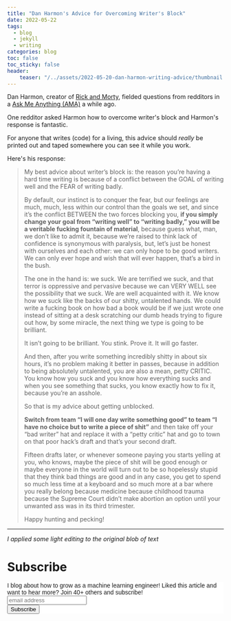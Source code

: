 ```yaml
---
title: "Dan Harmon's Advice for Overcoming Writer's Block"
date: 2022-05-22
tags:
  - blog
  - jekyll
  - writing
categories: blog
toc: false
toc_sticky: false
header:
    teaser: "/../assets/2022-05-20-dan-harmon-writing-advice/thumbnail.png"
---
```


Dan Harmon, creator of [Rick and Morty](https://www.imdb.com/title/tt2861424/), fielded questions from redditors in a [Ask Me Anything (AMA)](https://www.reddit.com/r/IAmA/comments/yne9x/i_am_dan_harmon_creator_of_community_writer_of/) a while ago.

One redditor asked Harmon how to overcome writer's block and Harmon's response is fantastic.

For anyone that writes (code) for a living, this advice should *really* be printed out and taped somewhere you can see it while you work.

Here's his response:

> My best advice about writer’s block is: the reason you’re having a hard time writing is because of a conflict between the GOAL of writing well and the FEAR of writing badly. 
> 
> By default, our instinct is to conquer the fear, but our feelings are much, much, less within our control than the goals we set, and since it’s the conflict BETWEEN the two forces blocking you, **if you simply change your goal from “writing well” to “writing badly,” you will be a veritable fucking fountain of material**, because guess what, man, we don’t like to admit it, because we’re raised to think lack of confidence is synonymous with paralysis, but, let’s just be honest with ourselves and each other: we can only hope to be good writers. We can only ever hope and wish that will ever happen, that’s a bird in the bush. 
>
> The one in the hand is: we suck. We are terrified we suck, and that terror is oppressive and pervasive because we can VERY WELL see the possibility that we suck. We are well acquainted with it. We know how we suck like the backs of our shitty, untalented hands. We could write a fucking book on how bad a book would be if we just wrote one instead of sitting at a desk scratching our dumb heads trying to figure out how, by some miracle, the next thing we type is going to be brilliant. 
> 
> It isn’t going to be brilliant. You stink. Prove it. It will go faster. 
> 
> And then, after you write something incredibly shitty in about six hours, it’s no problem making it better in passes, because in addition to being absolutely untalented, you are also a mean, petty CRITIC. You know how you suck and you know how everything sucks and when you see something that sucks, you know exactly how to fix it, because you’re an asshole. 
> 
> So that is my advice about getting unblocked. 
> 
> **Switch from team “I will one day write something good” to team “I have no choice but to write a piece of shit”** and then take off your “bad writer” hat and replace it with a “petty critic” hat and go to town on that poor hack’s draft and that’s your second draft. 
> 
> Fifteen drafts later, or whenever someone paying you starts yelling at you, who knows, maybe the piece of shit will be good enough or maybe everyone in the world will turn out to be so hopelessly stupid that they think bad things are good and in any case, you get to spend so much less time at a keyboard and so much more at a bar where you really belong because medicine because childhood trauma because the Supreme Court didn’t make abortion an option until your unwanted ass was in its third trimester. 
> 
> Happy hunting and pecking!


---

*I applied some light editing to the original blob of text*


# Subscribe

<!-- Begin Mailchimp Signup Form -->
<link href="//cdn-images.mailchimp.com/embedcode/horizontal-slim-10_7.css" rel="stylesheet" type="text/css">
<style type="text/css">
  #mc_embed_signup{background:#fff; clear:left; font:14px Helvetica,Arial,sans-serif; width:100%;}
  /* Add your own Mailchimp form style overrides in your site stylesheet or in this style block.
     We recommend moving this block and the preceding CSS link to the HEAD of your HTML file. */
</style>
<div id="mc_embed_signup">
<form action="https://gmail.us3.list-manage.com/subscribe/post?u=92fe86c389878585bc87837e8&amp;id=50543deff9" method="post" id="mc-embedded-subscribe-form" name="mc-embedded-subscribe-form" class="validate" target="_blank" novalidate>
    <div id="mc_embed_signup_scroll">
  <label for="mce-EMAIL">I blog about how to grow as a machine learning engineer! Liked this article and want to hear more? Join 40+ others and subscribe!</label>
  <input type="email" value="" name="EMAIL" class="email" id="mce-EMAIL" placeholder="email address" required>
    <!-- real people should not fill this in and expect good things - do not remove this or risk form bot signups-->
    <div style="position: absolute; left: -5000px;" aria-hidden="true"><input type="text" name="b_92fe86c389878585bc87837e8_50543deff9" tabindex="-1" value=""></div>
    <div class="clear"><input type="submit" value="Subscribe" name="subscribe" id="mc-embedded-subscribe" class="button"></div>
    </div>
</form>
</div>
<!--End mc_embed_signup-->